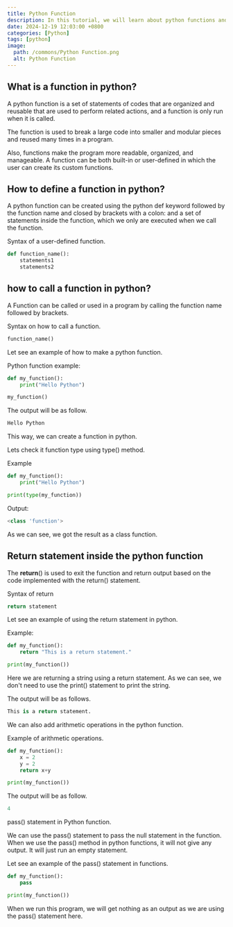 ```yaml
---
title: Python Function
description: In this tutorial, we will learn about python functions and how to create custom functions in python.
date: 2024-12-19 12:03:00 +0800
categories: [Python]
tags: [python]
image:
  path: /commons/Python Function.png
  alt: Python Function
---
```


## What is a function in python?

A python function is a set of statements of codes that are organized and reusable that are used to perform related actions, and a function is only run when it is called.

The function is used to break a large code into smaller and modular pieces and reused many times in a program.

Also, functions make the program more readable, organized, and manageable. A function can be both built-in or user-defined in which the user can create its custom functions.

## How to define a function in python?

A python function can be created using the python def keyword followed by the function name and closed by brackets with a colon: and a set of statements inside the function, which we only are executed when we call the function.

Syntax of a user-defined function.

```python
def function_name():
	statements1
	statements2

```

## how to call a function in python?

A Function can be called or used in a program by calling the function name followed by brackets.

Syntax on how to call a function.

```python
function_name()

```
Let see an example of how to make a python function.

Python function example:

```python
def my_function():
    print("Hello Python")

my_function()

```

The output will be as follow.

```python
Hello Python

```

This way, we can create a function in python.

Lets check it function type using type()  method.

<script type="text/javascript">
	atOptions = {
		'key' : '98858c4e91885e00ea9926beee01c03e',
		'format' : 'iframe',
		'height' : 90,
		'width' : 728,
		'params' : {}
	};
</script>
<script type="text/javascript" src="//www.highperformanceformat.com/98858c4e91885e00ea9926beee01c03e/invoke.js"></script>
Example

```python
def my_function():
    print("Hello Python")

print(type(my_function))

```
Output:

```python
<class 'function'>

```

As we can see, we got the result as a class function.

## Return statement inside the python function

The **return**()  is used to exit the function and return output based on the code implemented with the return() statement.

Syntax of return

```python
return statement

```

Let see an example of using the return statement in python.

Example:

```python
def my_function():
    return "This is a return statement."

print(my_function())

```

<script type="text/javascript">
	atOptions = {
		'key' : '98858c4e91885e00ea9926beee01c03e',
		'format' : 'iframe',
		'height' : 90,
		'width' : 728,
		'params' : {}
	};
</script>
<script type="text/javascript" src="//www.highperformanceformat.com/98858c4e91885e00ea9926beee01c03e/invoke.js"></script>
Here we are returning a string using a return statement. As we can see, we don't need to use the print() statement to print the string.

The output will be as follows.

```python
This is a return statement.

```
We can also add arithmetic operations in the python function.

Example of arithmetic operations.

```python
def my_function():
    x = 2
    y = 2
    return x+y

print(my_function())

```

<script type="text/javascript">
	atOptions = {
		'key' : '98858c4e91885e00ea9926beee01c03e',
		'format' : 'iframe',
		'height' : 90,
		'width' : 728,
		'params' : {}
	};
</script>
<script type="text/javascript" src="//www.highperformanceformat.com/98858c4e91885e00ea9926beee01c03e/invoke.js"></script>
The output will be as follow.

```python
4

```

pass() statement in Python function.

We can use the pass() statement to pass the null statement in the function. When we use the pass() method in python functions, it will not give any output. It will just run an empty statement.

Let see an example of the pass() statement in functions.

```python
def my_function():
    pass

print(my_function())
```
When we run this program, we will get nothing as an output as we are using the pass() statement here.

